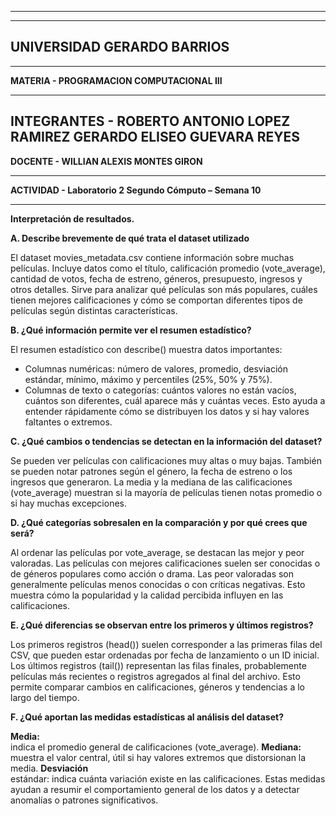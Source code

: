 --------------------------------------------------------------------
--------------------------------------------------------------------
UNIVERSIDAD GERARDO BARRIOS
--------------------------------------------------------------------
--------------------------------------------------------------------

**MATERIA -
PROGRAMACION COMPUTACIONAL III**

--------------------------------------------------------------------


INTEGRANTES - 
ROBERTO ANTONIO LOPEZ RAMIREZ 
GERARDO ELISEO GUEVARA REYES 
--------------------------------------------------------------------

**DOCENTE -
WILLIAN ALEXIS MONTES GIRON**

--------------------------------------------------------------------

**ACTIVIDAD - 
Laboratorio 2 Segundo Cómputo – Semana 10**

--------------------------------------------------------------------

**Interpretación de resultados.**

**A. Describe brevemente de qué trata el dataset utilizado**

El dataset movies_metadata.csv contiene información sobre muchas películas. Incluye datos como el título, 
calificación promedio (vote_average), cantidad de votos, fecha de estreno, géneros, presupuesto, ingresos y otros detalles. 
Sirve para analizar qué películas son más populares, cuáles tienen mejores calificaciones y cómo se comportan diferentes tipos de
películas según distintas características.

**B. ¿Qué información permite ver el resumen estadístico?**

El resumen estadístico con describe() muestra datos importantes:
- Columnas numéricas: número de valores, promedio, desviación estándar, mínimo, máximo y percentiles (25%, 50% y 75%).
- Columnas de texto o categorías: cuántos valores no están vacíos, cuántos son diferentes, cuál aparece más y cuántas veces.
Esto ayuda a entender rápidamente cómo se distribuyen los datos y si hay valores faltantes o extremos.

**C. ¿Qué cambios o tendencias se detectan en la información del dataset?**

Se pueden ver películas con calificaciones muy altas o muy bajas.
También se pueden notar patrones según el género, la fecha de estreno o los ingresos que generaron.
La media y la mediana de las calificaciones (vote_average) muestran si la mayoría de películas tienen notas promedio o si hay muchas excepciones.

**D. ¿Qué categorías sobresalen en la comparación y por qué crees que será?**

Al ordenar las películas por vote_average, se destacan las mejor y peor valoradas.
Las películas con mejores calificaciones suelen ser conocidas o de géneros populares como acción o drama.
Las peor valoradas son generalmente películas menos conocidas o con críticas negativas.
Esto muestra cómo la popularidad y la calidad percibida influyen en las calificaciones.

**E. ¿Qué diferencias se observan entre los primeros y últimos registros?**

Los primeros registros (head()) suelen corresponder a las primeras filas del CSV, que pueden estar ordenadas por fecha de lanzamiento o un ID inicial.
Los últimos registros (tail()) representan las filas finales, probablemente películas más recientes o registros agregados al final del archivo.
Esto permite comparar cambios en calificaciones, géneros y tendencias a lo largo del tiempo.

**F. ¿Qué aportan las medidas estadísticas al análisis del dataset?**

**Media:**   
indica el promedio general de calificaciones (vote_average).
**Mediana:** 
muestra el valor central, útil si hay valores extremos que distorsionan la media.
**Desviación**  
estándar: indica cuánta variación existe en las calificaciones.
Estas medidas ayudan a resumir el comportamiento general de los datos y a detectar anomalías o patrones significativos.

